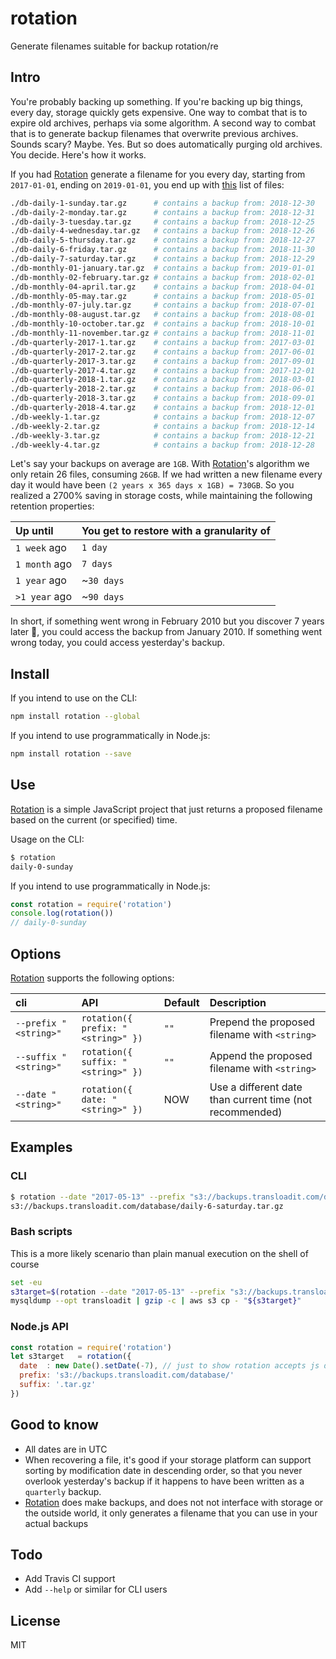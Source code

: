 # rotation
Generate filenames suitable for backup rotation/re

## Intro

You're probably backing up something. If you're backing up big things, every day, storage quickly
gets expensive. One way to combat that is to expire old archives, perhaps via some algorithm. 
A second way to combat that is to generate backup filenames that overwrite previous archives. 
Sounds scary? Maybe. Yes. But so does automatically purging old archives. You decide. Here's how it works.

If you had [Rotation](https://github.com/kvz/rotation) generate a filename for you every day, starting from `2017-01-01`, ending on `2019-01-01`,
you end up with [this](https://github.com/kvz/rotation/blob/master/src/__snapshots__/rotation.test.js.snap#L4) 
list of files:

```bash
./db-daily-1-sunday.tar.gz      # contains a backup from: 2018-12-30
./db-daily-2-monday.tar.gz      # contains a backup from: 2018-12-31
./db-daily-3-tuesday.tar.gz     # contains a backup from: 2018-12-25
./db-daily-4-wednesday.tar.gz   # contains a backup from: 2018-12-26
./db-daily-5-thursday.tar.gz    # contains a backup from: 2018-12-27
./db-daily-6-friday.tar.gz      # contains a backup from: 2018-11-30
./db-daily-7-saturday.tar.gz    # contains a backup from: 2018-12-29
./db-monthly-01-january.tar.gz  # contains a backup from: 2019-01-01
./db-monthly-02-february.tar.gz # contains a backup from: 2018-02-01
./db-monthly-04-april.tar.gz    # contains a backup from: 2018-04-01
./db-monthly-05-may.tar.gz      # contains a backup from: 2018-05-01
./db-monthly-07-july.tar.gz     # contains a backup from: 2018-07-01
./db-monthly-08-august.tar.gz   # contains a backup from: 2018-08-01
./db-monthly-10-october.tar.gz  # contains a backup from: 2018-10-01
./db-monthly-11-november.tar.gz # contains a backup from: 2018-11-01
./db-quarterly-2017-1.tar.gz    # contains a backup from: 2017-03-01
./db-quarterly-2017-2.tar.gz    # contains a backup from: 2017-06-01
./db-quarterly-2017-3.tar.gz    # contains a backup from: 2017-09-01
./db-quarterly-2017-4.tar.gz    # contains a backup from: 2017-12-01
./db-quarterly-2018-1.tar.gz    # contains a backup from: 2018-03-01
./db-quarterly-2018-2.tar.gz    # contains a backup from: 2018-06-01
./db-quarterly-2018-3.tar.gz    # contains a backup from: 2018-09-01
./db-quarterly-2018-4.tar.gz    # contains a backup from: 2018-12-01
./db-weekly-1.tar.gz            # contains a backup from: 2018-12-07
./db-weekly-2.tar.gz            # contains a backup from: 2018-12-14
./db-weekly-3.tar.gz            # contains a backup from: 2018-12-21
./db-weekly-4.tar.gz            # contains a backup from: 2018-12-28
```

Let's say your backups on average are `1GB`. With [Rotation](https://github.com/kvz/rotation)'s algorithm we only retain 26 files, consuming `26GB`. If we had written a new filename every day it would have been `(2 years x 365 days x 1GB) = 730GB`. So you realized a 2700% saving in storage costs, while maintaining the following retention properties:

| Up until      | You get to restore with a granularity of |
|:--------------|:-----------------------------------------|
| `1 week` ago  | `1 day`                                  |
| `1 month` ago | `7 days`                                 |
| `1 year` ago  | ~`30 days`                               |
| `>1 year` ago | ~`90 days`                               |

In short, if something went wrong in February 2010 but you discover 7 years later :thinking:, you could access the backup from January 2010. If something went wrong today, you could access yesterday's backup.

## Install

If you intend to use on the CLI:

```bash
npm install rotation --global
```

If you intend to use programmatically in Node.js:

```bash
npm install rotation --save
```

## Use

[Rotation](https://github.com/kvz/rotation) is a simple JavaScript project that just returns a proposed filename based on the current (or specified) time. 

Usage on the CLI:

```bash
$ rotation
daily-0-sunday
```

If you intend to use programmatically in Node.js:

```javascript
const rotation = require('rotation')
console.log(rotation())
// daily-0-sunday
```

## Options

[Rotation](https://github.com/kvz/rotation) supports the following options:

| cli                   | API                                | Default | Description                                              |
|:----------------------|:-----------------------------------|:--------|:---------------------------------------------------------|
| `--prefix "<string>"` | `rotation({ prefix: "<string>" })` | `""`    | Prepend the proposed filename with `<string>`            |
| `--suffix "<string>"` | `rotation({ suffix: "<string>" })` | `""`    | Append the proposed filename with `<string>`             |
| `--date "<string>"`   | `rotation({ date: "<string>" })`   | NOW     | Use a different date than current time (not recommended) |

## Examples

### CLI

```bash
$ rotation --date "2017-05-13" --prefix "s3://backups.transloadit.com/database/" --suffix ".tar.gz"
s3://backups.transloadit.com/database/daily-6-saturday.tar.gz
```

### Bash scripts

This is a more likely scenario than plain manual execution on the shell of course

```bash
set -eu
s3target=$(rotation --date "2017-05-13" --prefix "s3://backups.transloadit.com/database/" --suffix ".tar.gz")
mysqldump --opt transloadit | gzip -c | aws s3 cp - "${s3target}"
```

### Node.js API

```javascript
const rotation = require('rotation')
let s3target   = rotation({
  date  : new Date().setDate(-7), // just to show rotation accepts js dates
  prefix: 's3://backups.transloadit.com/database/'
  suffix: '.tar.gz'
})
```

## Good to know

- All dates are in UTC
- When recovering a file, it's good if your storage platform can support sorting by modification date in descending order, so that you never overlook yesterday's backup if it happens to have been written as a `quarterly` backup.
- [Rotation](https://github.com/kvz/rotation) does make backups, and does not not interface with storage or the outside world, it only generates a filename that you can use in your actual backups

## Todo

- Add Travis CI support
- Add `--help` or similar for CLI users

## License

MIT
